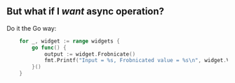 ## But what if I *want* async operation?

Do it the Go way:

``` go
    for _, widget := range widgets {
        go func() {
            output := widget.Frobnicate()
            fmt.Printf("Input = %s, Frobnicated value = %s\n", widget.Value, output)
        }()
    }
```
